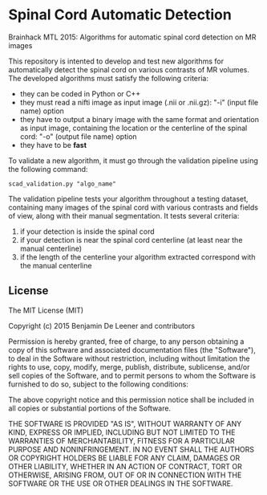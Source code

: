 # Spinal Cord Automatic Detection
Brainhack MTL 2015: Algorithms for automatic spinal cord detection on MR images

This repository is intented to develop and test new algorithms for automatically detect the spinal cord on various contrasts of MR volumes.
The developed algorithms must satisfy the following criteria:
- they can be coded in Python or C++
- they must read a nifti image as input image (.nii or .nii.gz): "-i" (input file name) option
- they have to output a binary image with the same format and orientation as input image, containing the location or the centerline of the spinal cord: "-o" (output file name) option
- they have to be **fast**

To validate a new algorithm, it must go through the validation pipeline using the following command:
```
scad_validation.py "algo_name"
```

The validation pipeline tests your algorithm throughout a testing dataset, containing many images of the spinal cord with various contrasts and fields of view, along with their manual segmentation.
It tests several criteria:

1. if your detection is inside the spinal cord
2. if your detection is near the spinal cord centerline (at least near the manual centerline)
3. if the length of the centerline your algorithm extracted correspond with the manual centerline


## License

The MIT License (MIT)

Copyright (c) 2015 Benjamin De Leener and contributors

Permission is hereby granted, free of charge, to any person obtaining a copy
of this software and associated documentation files (the "Software"), to deal
in the Software without restriction, including without limitation the rights
to use, copy, modify, merge, publish, distribute, sublicense, and/or sell
copies of the Software, and to permit persons to whom the Software is
furnished to do so, subject to the following conditions:

The above copyright notice and this permission notice shall be included in all
copies or substantial portions of the Software.

THE SOFTWARE IS PROVIDED "AS IS", WITHOUT WARRANTY OF ANY KIND, EXPRESS OR
IMPLIED, INCLUDING BUT NOT LIMITED TO THE WARRANTIES OF MERCHANTABILITY,
FITNESS FOR A PARTICULAR PURPOSE AND NONINFRINGEMENT. IN NO EVENT SHALL THE
AUTHORS OR COPYRIGHT HOLDERS BE LIABLE FOR ANY CLAIM, DAMAGES OR OTHER
LIABILITY, WHETHER IN AN ACTION OF CONTRACT, TORT OR OTHERWISE, ARISING FROM,
OUT OF OR IN CONNECTION WITH THE SOFTWARE OR THE USE OR OTHER DEALINGS IN THE
SOFTWARE.
